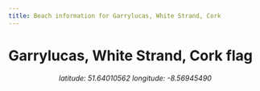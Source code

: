```yaml
---
title: Beach information for Garrylucas, White Strand, Cork
---
```

# Garrylucas, White Strand, Cork <span class="material-icons blue-flag">flag</span>

<div align="center"><i>latitude: 51.64010562 longitude: -8.56945490</i></div>
